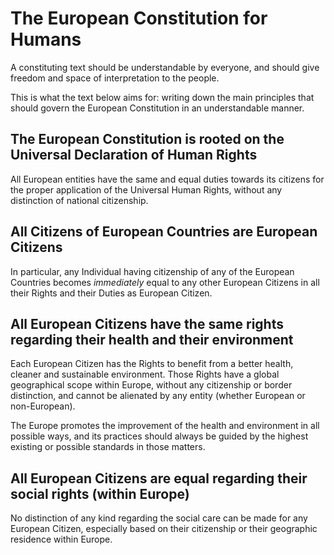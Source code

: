# The European Constitution for Humans

A constituting text should be understandable by everyone, and should give freedom and space of
interpretation to the people.

This is what the text below aims for: writing down the main principles that should
govern the European Constitution in an understandable manner.

## The European Constitution is rooted on the Universal Declaration of Human Rights

All European entities have the same and equal duties towards its citizens for the proper application of the Universal Human Rights, without any distinction of national citizenship.

## All Citizens of European Countries are European Citizens

In particular, any Individual having citizenship of any of the European Countries becomes *immediately* equal to any other European Citizens in all their Rights and their Duties as European Citizen.

## All European Citizens have the same rights regarding their health and their environment

Each European Citizen has the Rights to benefit from a better health, cleaner and sustainable environment. Those Rights have a global geographical scope within Europe, without any citizenship or border distinction, and cannot be alienated by any entity (whether European or non-European).

The Europe promotes the improvement of the health and environment in all possible ways, and its practices should always be guided by the highest existing or possible standards in those matters.

## All European Citizens are equal regarding their social rights (within Europe)

No distinction of any kind regarding the social care can be made for any European Citizen, especially based on their citizenship or their geographic residence within Europe.
